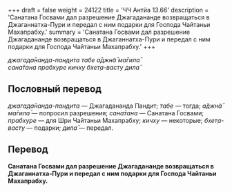 +++
draft = false
weight = 24122
title = 'ЧЧ Антйа 13.66'
description = 'Санатана Госвами дал разрешение Джагадананде возвращаться в Джаганнатха-Пури и передал с ним подарки для Господа Чайтаньи Махапрабху.'
summary = 'Санатана Госвами дал разрешение Джагадананде возвращаться в Джаганнатха-Пури и передал с ним подарки для Господа Чайтаньи Махапрабху.'
+++

_джагада̄нанда-пан̣д̣ита табе а̄джн̃а̄ ма̄гила̄  
сана̄тана прабхуре кичху бхет̣а-васту дила̄_

## Пословный перевод

_джагада̄нанда_\-_пан̣д̣ита_ — Джагадананда Пандит; _табе_ — тогда; _а̄джн̃а̄_ _ма̄гила̄_ — попросил разрешения; _сана̄тана_ — Санатана Госвами; _прабхуре_ — для Шри Чайтаньи Махапрабху; _кичху_ — некоторые; _бхет̣а_\-_васту_ — подарки; _дила̄_ — передал.

## Перевод

**Санатана Госвами дал разрешение Джагадананде возвращаться в Джаганнатха-Пури и передал с ним подарки для Господа Чайтаньи Махапрабху.**
